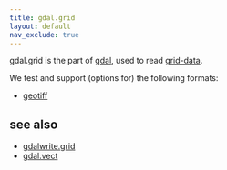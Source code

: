 ```yaml
---
title: gdal.grid
layout: default
nav_exclude: true
---
```

gdal.grid is the part of [gdal](gdal), used to read [grid-data](grid-data). 

We test and support (options for) the following formats:
- [geotiff](geotiff)

## see also
- [gdalwrite.grid](gdalwrite.grid)
- [gdal.vect](gdal.vect)

